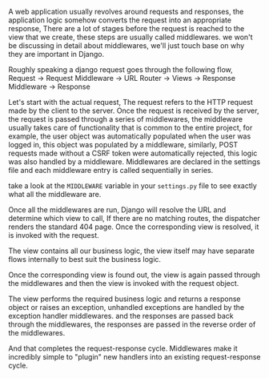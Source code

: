A web application usually revolves around requests and responses, the application logic somehow converts the request into an appropriate response, There are a lot of stages before the request is reached to the view that we create, these steps are usually called middlewares. we won't be discussing in detail about middlewares, we'll just touch base on why they are important in Django.

Roughly speaking a django request goes through the following flow,
Request -> Request Middleware -> URL Router -> Views -> Response Middleware -> Response

Let's start with the actual request, The request refers to the HTTP request made by the client to the server. Once the request is received by the server, the request is passed through a series of middlewares, the middleware usually takes care of functionality that is common to the entire project, for example, the user object was automatically populated when the user was logged in, this object was populated by a middleware, similarly, POST requests made without a CSRF token were automatically rejected, this logic was also handled by a middleware. Middlewares are declared in the settings file and each middleware entry is called sequentially in series.

take a look at the `MIDDLEWARE` variable in your `settings.py` file to see exactly what all the middleware are.

Once all the middlewares are run, Django will resolve the URL and determine which view to call, If there are no matching routes, the dispatcher renders the standard 404 page. Once the corresponding view is resolved, it is invoked with the request.

The view contains all our business logic, the view itself may have separate flows internally to best suit the business logic.

Once the corresponding view is found out, the view is again passed through the middlewares and then the view is invoked with the request object.

The view performs the required business logic and returns a response object or raises an exception, unhandled exceptions are handled by the exception handler middlewares. and the responses are passed back through the middlewares, the responses are passed in the reverse order of the middlewares.

And that completes the request-response cycle. Middlewares make it incredibly simple to "plugin" new handlers into an existing request-response cycle.
